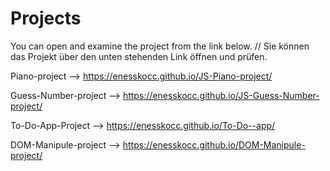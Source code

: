 # Projects

You can open and examine the project from the link below. // Sie können das Projekt über den unten stehenden Link öffnen und prüfen.

Piano-project --> https://enesskocc.github.io/JS-Piano-project/

Guess-Number-project  --> https://enesskocc.github.io/JS-Guess-Number-project/


To-Do-App-Project --> https://enesskocc.github.io/To-Do--app/

DOM-Manipule-project --> https://enesskocc.github.io/DOM-Manipule-project/
